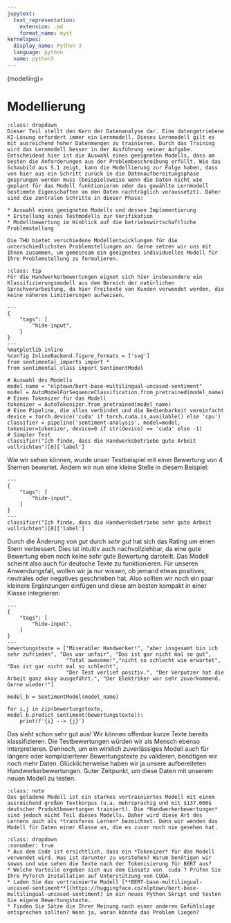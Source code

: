 ```yaml
---
jupytext:
  text_representation:
    extension: .md
    format_name: myst
kernelspec:
  display_name: Python 3
  language: python
  name: python3
---
```


(modelling)=

# Modellierung
```{admonition} Erklärung zum Prozessschritt (Aufklappen)
:class: dropdown
Dieser Teil stellt den Kern der Datenanalyse dar. Eine datengetriebene KI-Lösung erfordert immer ein Lernmodell. Dieses Lernmodell gilt es mit ausreichend hoher Datenmengen zu trainieren. Durch das Training wird das Lernmodell besser in der Ausführung seiner Aufgabe. Entscheidend hier ist die Auswahl eines geeigneten Modells, dass am besten die Anforderungen aus der Problembeschreibung erfüllt. Wie das Schaubild aus S.1 zeigt, kann die Modellierung zur Folge haben, dass von hier aus ein Schritt zurück in die Datenaufbereitungsphase gesprungen werden muss (beispielsweise wenn die Daten nicht wie geplant für das Modell funktionieren oder das gewählte Lernmodell bestimmte Eigenschaften an den Daten nachträglich voraussetzt). Daher sind die zentralen Schritte in dieser Phase:

* Auswahl eines geeigneten Modells und dessen Implementierung
* Erstellung eines Testmodells zur Verifikation
* Modellbewertung im Hinblick auf die betriebswirtschaftliche Problemstellung

Die THU bietet verschiedene Modellentwicklungen für die unterschiedlichsten Problemstellungen an. Gerne setzen wir uns mit Ihnen zusammen, um gemeinsam ein geeignetes individuelles Modell für Ihre Problemstellung zu formulieren.
```

```{admonition} Handwerkerbewertungen:
:class: tip
Für die Handwerkerbewertungen eignet sich hier insbesondere ein Klassifizierungsmodell aus dem Bereich der natürlichen Sprachverarbeitung, da hier Freitexte von Kunden verwendet werden, die keine näheren Limitierungen aufweisen.
```



```{code-cell} ipython3
---
{
    "tags": [
        "hide-input",
    ]
}
---
%matplotlib inline
%config InlineBackend.figure_formats = ['svg']
from sentimental_imports import *
from sentimental_class import SentimentModel

# Auswahl des Modells
model_name = "nlptown/bert-base-multilingual-uncased-sentiment"
model = AutoModelForSequenceClassification.from_pretrained(model_name)
# Einen Tokenizer für das Modell
tokenizer = AutoTokenizer.from_pretrained(model_name)
# Eine Pipeline, die alles verbindet und die Bedienbarkeit vereinfacht
device = torch.device('cuda' if torch.cuda.is_available() else 'cpu')
classifier = pipeline('sentiment-analysis', model=model, tokenizer=tokenizer, device=0 if str(device) == 'cuda' else -1)
# Simpler Test
classifier("Ich finde, dass die Handwerksbetriebe gute Arbeit vollrichten")[0]['label']
```

Wie wir sehen können, wurde unser Testbeispiel mit einer Bewertung von $4$ Sternen bewertet. Ändern wir nun eine kleine Stelle in diesem Beispiel:

```{code-cell} ipython3
---
{
    "tags": [
        "hide-input",
    ]
}
---
classifier("Ich finde, dass die Handwerksbetriebe sehr gute Arbeit vollrichten")[0]['label']
```

Durch die Änderung von *gut* durch *sehr gut* hat sich das Rating um einen Stern verbessert. Dies ist intuitiv auch nachvollziehbar, da eine gute Bewertung eben noch keine sehr gute Bewertung darstellt. Das Modell scheint also auch für deutsche Texte zu funktionieren. Für unseren Anwendungsfall, wollen wir ja nur wissen, ob jemand etwas positives, neutrales oder negatives geschrieben hat. Also sollten wir noch ein paar kleinere Ergänzungen einfügen und diese am besten kompakt in einer Klasse integrieren:

```{code-cell} ipython3
---
{
    "tags": [
        "hide-input",
    ]
}
---
bewertungstexte = ["Miserabler Handwerker!", "aber insgesamt bin ich sehr zufrieden", "Das war unfair", "Das ist gar nicht mal so gut",
                   "Total awesome!","nicht so schlecht wie erwartet", "Das ist gar nicht mal so schlecht",
                   "Der Test verlief positiv.", "Der Verputzer hat die Arbeit ganz okay ausgeführt.", "Der Elektriker war sehr zuvorkommend. Gerne wieder!"]

model_b = SentimentModel(model_name)

for i,j in zip(bewertungstexte, model_b.predict_sentiment(bewertungstexte)):
    print(f'{i} --> {j}')
```

Das sieht schon sehr gut aus! Wir können offenbar kurze Texte bereits klassifizieren. Die Testbewertungen würden wir als Mensch ebenso interpretieren. Dennoch, um ein wirklich zuverlässiges Modell auch für längere oder komplizierterer Bewertungstexte zu valideren, benötigen wir noch mehr Daten. Glücklicherweise haben wir ja unsere aufbereiteten Handwerkerbewertungen. Guter Zeitpunkt, um diese Daten mit unserem neuen Modell zu testen.

```{admonition} Hinweis:
:class: note
Das geladene Modell ist ein starkes vortrainiertes Modell mit einem ausreichend großen Textkorpus (u.a. mehrsprachig und mit $137.000$ deutscher Produktbewertungen trainiert). Die *Handwerkerbewertungen* sind jedoch nicht Teil dieses Modells. Daher wird diese Art des Lernens auch als *transferes Lernen* bezeichnet. Denn wir wenden das Modell für Daten einer Klasse an, die es zuvor noch nie gesehen hat. 
```

```{exercise} Ihre Aufgaben
:class: dropdown
:nonumber: true
* Aus dem Code ist ersichtlich, dass ein *Tokenizer* für das Modell verwendet wird. Was ist darunter zu verstehen? Warum benötigen wir sowas und wie sehen die Texte nach der Tokenisierung für BERT aus?
* Welche Vorteile ergeben sich aus dem Einsatz von `cuda`? Prüfen Sie Ihre PyTorch Installation auf Unterstützung von CUDA.
* Laden Sie das vortrainierte Modell [**BERT-base-multilingual-uncased-sentiment**](https://huggingface.co/nlptown/bert-base-multilingual-uncased-sentiment) in ein neues Python Skript und testen Sie eigene Bewertungstexte.
* Finden Sie Sätze die Ihrer Meinung nach einer anderen Gefühlslage entsprechen sollten? Wenn ja, woran könnte das Problem liegen?
```